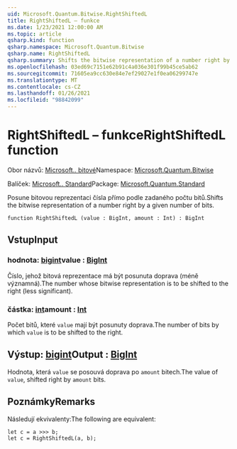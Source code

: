 ```yaml
---
uid: Microsoft.Quantum.Bitwise.RightShiftedL
title: RightShiftedL – funkce
ms.date: 1/23/2021 12:00:00 AM
ms.topic: article
qsharp.kind: function
qsharp.namespace: Microsoft.Quantum.Bitwise
qsharp.name: RightShiftedL
qsharp.summary: Shifts the bitwise representation of a number right by a given number of bits.
ms.openlocfilehash: 03ed69c7151e62b91c4a036e301f99b45ce5ab62
ms.sourcegitcommit: 71605ea9cc630e84e7ef29027e1f0ea06299747e
ms.translationtype: MT
ms.contentlocale: cs-CZ
ms.lasthandoff: 01/26/2021
ms.locfileid: "98842099"
---
```

# <a name="rightshiftedl-function"></a><span data-ttu-id="eebc6-102">RightShiftedL – funkce</span><span class="sxs-lookup"><span data-stu-id="eebc6-102">RightShiftedL function</span></span>

<span data-ttu-id="eebc6-103">Obor názvů: [Microsoft.. bitové](xref:Microsoft.Quantum.Bitwise)</span><span class="sxs-lookup"><span data-stu-id="eebc6-103">Namespace: [Microsoft.Quantum.Bitwise](xref:Microsoft.Quantum.Bitwise)</span></span>

<span data-ttu-id="eebc6-104">Balíček: [Microsoft.. Standard](https://nuget.org/packages/Microsoft.Quantum.Standard)</span><span class="sxs-lookup"><span data-stu-id="eebc6-104">Package: [Microsoft.Quantum.Standard](https://nuget.org/packages/Microsoft.Quantum.Standard)</span></span>


<span data-ttu-id="eebc6-105">Posune bitovou reprezentaci čísla přímo podle zadaného počtu bitů.</span><span class="sxs-lookup"><span data-stu-id="eebc6-105">Shifts the bitwise representation of a number right by a given number of bits.</span></span>

```qsharp
function RightShiftedL (value : BigInt, amount : Int) : BigInt
```


## <a name="input"></a><span data-ttu-id="eebc6-106">Vstup</span><span class="sxs-lookup"><span data-stu-id="eebc6-106">Input</span></span>

### <a name="value--bigint"></a><span data-ttu-id="eebc6-107">hodnota: [bigint](xref:microsoft.quantum.lang-ref.bigint)</span><span class="sxs-lookup"><span data-stu-id="eebc6-107">value : [BigInt](xref:microsoft.quantum.lang-ref.bigint)</span></span>

<span data-ttu-id="eebc6-108">Číslo, jehož bitová reprezentace má být posunuta doprava (méně významná).</span><span class="sxs-lookup"><span data-stu-id="eebc6-108">The number whose bitwise representation is to be shifted to the right (less significant).</span></span>


### <a name="amount--int"></a><span data-ttu-id="eebc6-109">částka: [int](xref:microsoft.quantum.lang-ref.int)</span><span class="sxs-lookup"><span data-stu-id="eebc6-109">amount : [Int](xref:microsoft.quantum.lang-ref.int)</span></span>

<span data-ttu-id="eebc6-110">Počet bitů, které `value` mají být posunuty doprava.</span><span class="sxs-lookup"><span data-stu-id="eebc6-110">The number of bits by which `value` is to be shifted to the right.</span></span>



## <a name="output--bigint"></a><span data-ttu-id="eebc6-111">Výstup: [bigint](xref:microsoft.quantum.lang-ref.bigint)</span><span class="sxs-lookup"><span data-stu-id="eebc6-111">Output : [BigInt](xref:microsoft.quantum.lang-ref.bigint)</span></span>

<span data-ttu-id="eebc6-112">Hodnota, která `value` se posouvá doprava po `amount` bitech.</span><span class="sxs-lookup"><span data-stu-id="eebc6-112">The value of `value`, shifted right by `amount` bits.</span></span>

## <a name="remarks"></a><span data-ttu-id="eebc6-113">Poznámky</span><span class="sxs-lookup"><span data-stu-id="eebc6-113">Remarks</span></span>

<span data-ttu-id="eebc6-114">Následují ekvivalenty:</span><span class="sxs-lookup"><span data-stu-id="eebc6-114">The following are equivalent:</span></span>

```qsharp
let c = a >>> b;
let c = RightShiftedL(a, b);
```